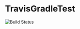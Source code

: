 # TravisGradleTest
[![Build Status](https://travis-ci.org/fan-t-fukuoka/TravisGradleTest.svg?branch=master)](https://travis-ci.org/fan-t-fukuoka/TravisGradleTest)
